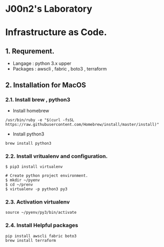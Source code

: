 # J00n2's Laboratory

# Infrastructure as Code. 

## 1. Requrement.
 - Langage : python 3.x upper
 - Packages : awscli , fabric , boto3 , terraform


## 2. Installation for MacOS


### 2.1. Install brew , python3

- Install homebrew
~~~
/usr/bin/ruby -e "$(curl -fsSL https://raw.githubusercontent.com/Homebrew/install/master/install)"   
~~~

- Install python3
~~~
brew install python3
~~~


### 2.2. Install vritualenv and configuration. 

~~~
$ pip3 install virtualenv

# Create python project environment.
$ mkdir ~/pyenv
$ cd ~/prenv
$ virtualenv -p python3 py3
~~~

### 2.3. Activation virtualenv

~~~
source ~/pyenv/py3/bin/activate
~~~

### 2.4. Install Helpful packages 
~~~
pip install awscli fabric boto3
brew install terraform
~~~




